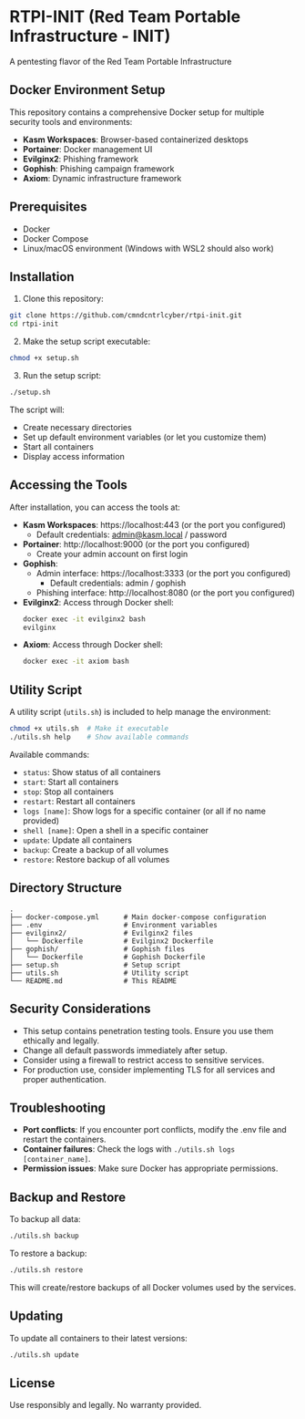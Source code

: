 # RTPI-INIT (Red Team Portable Infrastructure - INIT)
A pentesting flavor of the Red Team Portable Infrastructure

## Docker Environment Setup

This repository contains a comprehensive Docker setup for multiple security tools and environments:

- **Kasm Workspaces**: Browser-based containerized desktops
- **Portainer**: Docker management UI
- **Evilginx2**: Phishing framework
- **Gophish**: Phishing campaign framework
- **Axiom**: Dynamic infrastructure framework

## Prerequisites

- Docker
- Docker Compose
- Linux/macOS environment (Windows with WSL2 should also work)

## Installation

1. Clone this repository:
```bash
git clone https://github.com/cmndcntrlcyber/rtpi-init.git
cd rtpi-init
```

2. Make the setup script executable:
```bash
chmod +x setup.sh
```

3. Run the setup script:
```bash
./setup.sh
```

The script will:
- Create necessary directories
- Set up default environment variables (or let you customize them)
- Start all containers
- Display access information

## Accessing the Tools

After installation, you can access the tools at:

- **Kasm Workspaces**: https://localhost:443 (or the port you configured)
  - Default credentials: admin@kasm.local / password
- **Portainer**: http://localhost:9000 (or the port you configured)
  - Create your admin account on first login
- **Gophish**:
  - Admin interface: https://localhost:3333 (or the port you configured)
    - Default credentials: admin / gophish
  - Phishing interface: http://localhost:8080 (or the port you configured)
- **Evilginx2**: Access through Docker shell:
  ```bash
  docker exec -it evilginx2 bash
  evilginx
  ```
- **Axiom**: Access through Docker shell:
  ```bash
  docker exec -it axiom bash
  ```

## Utility Script

A utility script (`utils.sh`) is included to help manage the environment:

```bash
chmod +x utils.sh  # Make it executable
./utils.sh help    # Show available commands
```

Available commands:
- `status`: Show status of all containers
- `start`: Start all containers
- `stop`: Stop all containers
- `restart`: Restart all containers
- `logs [name]`: Show logs for a specific container (or all if no name provided)
- `shell [name]`: Open a shell in a specific container
- `update`: Update all containers
- `backup`: Create a backup of all volumes
- `restore`: Restore backup of all volumes

## Directory Structure

```
.
├── docker-compose.yml      # Main docker-compose configuration
├── .env                    # Environment variables
├── evilginx2/              # Evilginx2 files
│   └── Dockerfile          # Evilginx2 Dockerfile
├── gophish/                # Gophish files
│   └── Dockerfile          # Gophish Dockerfile
├── setup.sh                # Setup script
├── utils.sh                # Utility script
└── README.md               # This README
```

## Security Considerations

- This setup contains penetration testing tools. Ensure you use them ethically and legally.
- Change all default passwords immediately after setup.
- Consider using a firewall to restrict access to sensitive services.
- For production use, consider implementing TLS for all services and proper authentication.

## Troubleshooting

- **Port conflicts**: If you encounter port conflicts, modify the .env file and restart the containers.
- **Container failures**: Check the logs with `./utils.sh logs [container_name]`.
- **Permission issues**: Make sure Docker has appropriate permissions.

## Backup and Restore

To backup all data:
```bash
./utils.sh backup
```

To restore a backup:
```bash
./utils.sh restore
```

This will create/restore backups of all Docker volumes used by the services.

## Updating

To update all containers to their latest versions:
```bash
./utils.sh update
```

## License

Use responsibly and legally. No warranty provided.